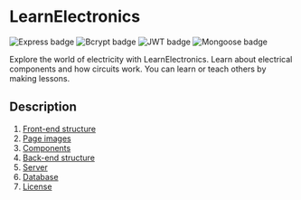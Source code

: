 # LearnElectronics
![Express badge](https://img.shields.io/badge/Express-4.18.2-green)
![Bcrypt badge](https://img.shields.io/badge/bcrypt-5.1.1-blue)
![JWT badge](https://img.shields.io/badge/jsonwebtoken-9.0.2-purple)
![Mongoose badge](https://img.shields.io/badge/mongoose-7.4.5-lightgreen)

Explore the world of electricity with LearnElectronics. Learn about electrical components and how circuits work. You can learn or teach others by making lessons. 

## Description
1. <a href="https://github.com/Y3llow45/LearnElectronics/blob/master/docs/front-end-structure.md">Front-end structure</a>
2. <a href="https://github.com/Y3llow45/LearnElectronics/blob/master/docs/page-images.md">Page images</a>
3. <a href="https://github.com/Y3llow45/LearnElectronics/blob/master/docs/components.md">Components</a>
4. <a href="https://github.com/Y3llow45/LearnElectronics/blob/master/docs/back-end-structure.md">Back-end structure</a>
5. <a href="https://github.com/Y3llow45/LearnElectronics/blob/master/docs/server.md">Server</a>
6. <a href="https://github.com/Y3llow45/LearnElectronics/blob/master/docs/database.md">Database</a>
7. <a href="https://github.com/Y3llow45/LearnElectronics/blob/master/License">License</a>
